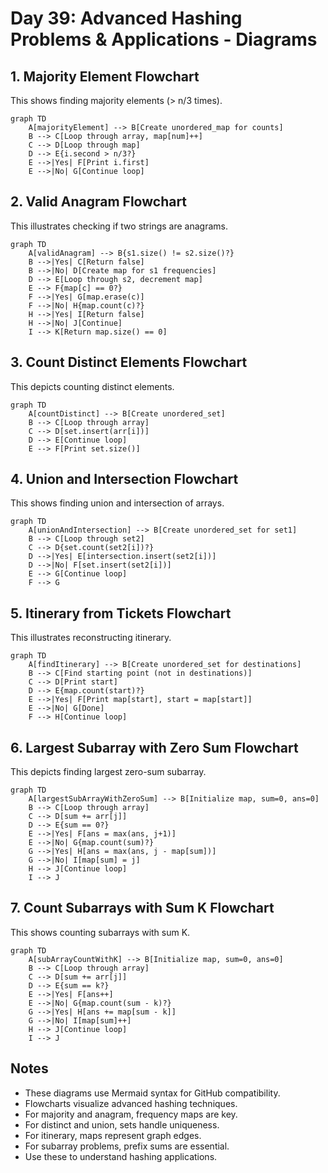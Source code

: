 # Day 39: Advanced Hashing Problems & Applications - Diagrams

## 1. Majority Element Flowchart

This shows finding majority elements (> n/3 times).

```mermaid
graph TD
    A[majorityElement] --> B[Create unordered_map for counts]
    B --> C[Loop through array, map[num]++]
    C --> D[Loop through map]
    D --> E{i.second > n/3?}
    E -->|Yes| F[Print i.first]
    E -->|No| G[Continue loop]
```

## 2. Valid Anagram Flowchart

This illustrates checking if two strings are anagrams.

```mermaid
graph TD
    A[validAnagram] --> B{s1.size() != s2.size()?}
    B -->|Yes| C[Return false]
    B -->|No| D[Create map for s1 frequencies]
    D --> E[Loop through s2, decrement map]
    E --> F{map[c] == 0?}
    F -->|Yes| G[map.erase(c)]
    F -->|No| H{map.count(c)?}
    H -->|Yes| I[Return false]
    H -->|No| J[Continue]
    I --> K[Return map.size() == 0]
```

## 3. Count Distinct Elements Flowchart

This depicts counting distinct elements.

```mermaid
graph TD
    A[countDistinct] --> B[Create unordered_set]
    B --> C[Loop through array]
    C --> D[set.insert(arr[i])]
    D --> E[Continue loop]
    E --> F[Print set.size()]
```

## 4. Union and Intersection Flowchart

This shows finding union and intersection of arrays.

```mermaid
graph TD
    A[unionAndIntersection] --> B[Create unordered_set for set1]
    B --> C[Loop through set2]
    C --> D{set.count(set2[i])?}
    D -->|Yes| E[intersection.insert(set2[i])]
    D -->|No| F[set.insert(set2[i])]
    E --> G[Continue loop]
    F --> G
```

## 5. Itinerary from Tickets Flowchart

This illustrates reconstructing itinerary.

```mermaid
graph TD
    A[findItinerary] --> B[Create unordered_set for destinations]
    B --> C[Find starting point (not in destinations)]
    C --> D[Print start]
    D --> E{map.count(start)?}
    E -->|Yes| F[Print map[start], start = map[start]]
    E -->|No| G[Done]
    F --> H[Continue loop]
```

## 6. Largest Subarray with Zero Sum Flowchart

This depicts finding largest zero-sum subarray.

```mermaid
graph TD
    A[largestSubArrayWithZeroSum] --> B[Initialize map, sum=0, ans=0]
    B --> C[Loop through array]
    C --> D[sum += arr[j]]
    D --> E{sum == 0?}
    E -->|Yes| F[ans = max(ans, j+1)]
    E -->|No| G{map.count(sum)?}
    G -->|Yes| H[ans = max(ans, j - map[sum])]
    G -->|No| I[map[sum] = j]
    H --> J[Continue loop]
    I --> J
```

## 7. Count Subarrays with Sum K Flowchart

This shows counting subarrays with sum K.

```mermaid
graph TD
    A[subArrayCountWithK] --> B[Initialize map, sum=0, ans=0]
    B --> C[Loop through array]
    C --> D[sum += arr[j]]
    D --> E{sum == k?}
    E -->|Yes| F[ans++]
    E -->|No| G{map.count(sum - k)?}
    G -->|Yes| H[ans += map[sum - k]]
    G -->|No| I[map[sum]++]
    H --> J[Continue loop]
    I --> J
```

## Notes

- These diagrams use Mermaid syntax for GitHub compatibility.
- Flowcharts visualize advanced hashing techniques.
- For majority and anagram, frequency maps are key.
- For distinct and union, sets handle uniqueness.
- For itinerary, maps represent graph edges.
- For subarray problems, prefix sums are essential.
- Use these to understand hashing applications.
